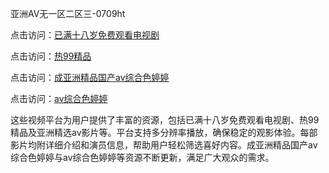 亚洲AV无一区二区三-0709ht

点击访问：<a href="https://heiliaoxqkkct.pages.dev">已满十八岁免费观看电视剧</a>

点击访问：<a href="https://heiliaoxwd5i8.pages.dev">热99精品</a>

点击访问：<a href="https://heiliaowt0d7p.pages.dev">成亚洲精品国产av综合色婷婷</a>

点击访问：<a href="https://heiliaoga6s9v.pages.dev">av综合色婷婷</a>

这些视频平台为用户提供了丰富的资源，包括已满十八岁免费观看电视剧、热99精品及亚洲精选av影片等。平台支持多分辨率播放，确保稳定的观影体验。每部影片均附详细介绍和演员信息，帮助用户轻松筛选喜好内容。成亚洲精品国产av综合色婷婷与av综合色婷婷等资源不断更新，满足广大观众的需求。

<span style="display:none;">[Canonical link](https://github.com/no20250709/no1 ）</span>
